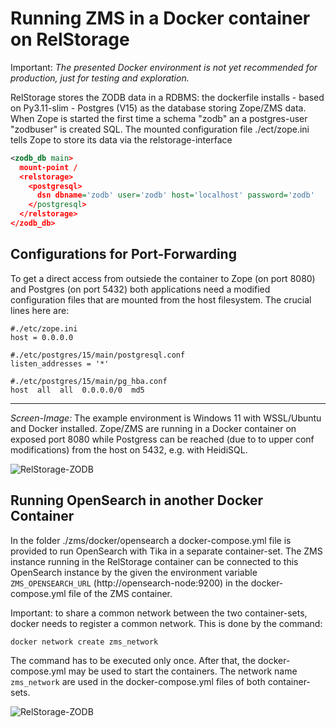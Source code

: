 # Running ZMS in a Docker container on RelStorage

Important: *The presented Docker environment is not yet recommended for production, just for testing and exploration.* 

RelStorage stores the ZODB data in a RDBMS: the dockerfile installs - based on Py3.11-slim - Postgres (V15) as the database storing Zope/ZMS data. When Zope is started the first time a schema "zodb" an a postgres-user "zodbuser" is created SQL. The mounted configuration file ./ect/zope.ini tells Zope to store its data via the relstorage-interface

```xml
<zodb_db main>
  mount-point /
  <relstorage>
    <postgresql>
      dsn dbname='zodb' user='zodb' host='localhost' password='zodb'
    </postgresql>
  </relstorage>
</zodb_db>
```

## Configurations for Port-Forwarding

To get a direct access from outsiede the container to Zope (on port 8080) and Postgres (on port 5432) both applications need a modified configuration  files that are mounted from the host filesystem.
The crucial lines here are:

```
#./etc/zope.ini
host = 0.0.0.0

#./etc/postgres/15/main/postgresql.conf
listen_addresses = '*'

#./etc/postgres/15/main/pg_hba.conf
host  all  all  0.0.0.0/0  md5
```
---

_Screen-Image:_ The example environment is Windows 11 with WSSL/Ubuntu and Docker installed. Zope/ZMS are running in a Docker container on exposed port 8080 while Postgress can be reached (due to to upper conf modifications) from the host on 5432, e.g. with HeidiSQL.

![RelStorage-ZODB](../../docs/images/develop_relstorage.png)

## Running OpenSearch in another Docker Container

In the folder ./zms/docker/opensearch a docker-compose.yml file is provided to run OpenSearch with Tika in a separate container-set. The ZMS instance running in the RelStorage container can be connected to this OpenSearch instance by the given the environment variable `ZMS_OPENSEARCH_URL` (http://opensearch-node:9200) in the docker-compose.yml file of the ZMS container.

Important: to share a common network between the two container-sets, docker needs to register a common network. This is done by the command:

```bash
docker network create zms_network
```

The command has to be executed only once. After that, the docker-compose.yml may be used to start the containers. The network name `zms_network` are used in the docker-compose.yml files of both container-sets.

![RelStorage-ZODB](../../docs/images/develop_relstorage_opensearch.png)